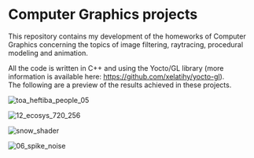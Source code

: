 # Computer Graphics projects
This repository contains my development of the homeworks of Computer Graphics concerning the topics of image filtering, raytracing, procedural modeling and animation.

All the code is written in C++ and using the Yocto/GL library (more information is available here: https://github.com/xelatihy/yocto-gl).<br /> 
The following are a preview of the results achieved in these projects. 

![toa_heftiba_people_05](https://user-images.githubusercontent.com/77294126/152686341-b74f605f-52a8-4864-bad8-b20ce5846ab5.jpg)

![12_ecosys_720_256](https://user-images.githubusercontent.com/77294126/152686560-7dd1b682-960e-4ea0-8c74-20962397696a.jpg)

![snow_shader](https://user-images.githubusercontent.com/77294126/152686478-34c61d81-763f-4105-97f5-8c0a4a1eee59.jpg)

![06_spike_noise](https://user-images.githubusercontent.com/77294126/152686499-6eaeb950-dc51-45af-bcbc-617c80e7777d.jpg)
